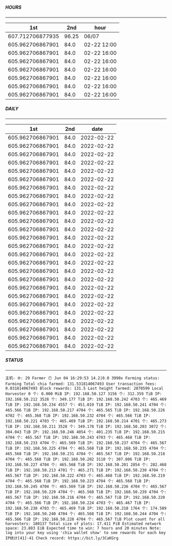 ##### HOURS
-------

| 1st | 2nd | hour |
|---|----|-----|
|607.712706877935 | 96.25 | 06/07 |
|605.962706867901 | 84.0 | 02-22 12:00|
|605.962706867901 | 84.0 | 02-22 16:00|
|605.962706867901 | 84.0 | 02-22 16:00|
|605.962706867901 | 84.0 | 02-22 16:00|
|605.962706867901 | 84.0 | 02-22 16:00|
|605.962706867901 | 84.0 | 02-22 16:00|
|605.962706867901 | 84.0 | 02-22 16:00|

##### DAILY
-------

| 1st | 2nd | date |
|---|----|-----|
|605.962706867901 | 84.0 | 2022-02-22
|605.962706867901 | 84.0 | 2022-02-22
|605.962706867901 | 84.0 | 2022-02-22
|605.962706867901 | 84.0 | 2022-02-22
|605.962706867901 | 84.0 | 2022-02-22
|605.962706867901 | 84.0 | 2022-02-22
|605.962706867901 | 84.0 | 2022-02-22
|605.962706867901 | 84.0 | 2022-02-22
|605.962706867901 | 84.0 | 2022-02-22
|605.962706867901 | 84.0 | 2022-02-22
|605.962706867901 | 84.0 | 2022-02-22
|605.962706867901 | 84.0 | 2022-02-22
|605.962706867901 | 84.0 | 2022-02-22
|605.962706867901 | 84.0 | 2022-02-22
|605.962706867901 | 84.0 | 2022-02-22
|605.962706867901 | 84.0 | 2022-02-22
|605.962706867901 | 84.0 | 2022-02-22
|605.962706867901 | 84.0 | 2022-02-22
|605.962706867901 | 84.0 | 2022-02-22
|605.962706867901 | 84.0 | 2022-02-22
|605.962706867901 | 84.0 | 2022-02-22
|605.962706867901 | 84.0 | 2022-02-22
|605.962706867901 | 84.0 | 2022-02-22
|605.962706867901 | 84.0 | 2022-02-22
|605.962706867901 | 84.0 | 2022-02-22
|605.962706867901 | 84.0 | 2022-02-22


##### STATUS
-------

`主机- 🌐: 29
 Farmer 🕘 Jun 04 16:29:53 14.2|0.0
 3990x Farming status: Farming Total chia farmed: 131.531814067493 User transaction fees: 0.031814067493 Block rewards: 131.5 Last height farmed: 2070599 Local Harvester 0 个: 0.000 MiB
IP: 192.168.50.127 3156 个: 312.359 TiB
IP: 192.168.50.212 3528 个: 349.177 TiB
IP: 192.168.50.242 4703 个: 465.469 TiB
IP: 192.168.50.234 4557 个: 451.019 TiB
IP: 192.168.50.241 4704 个: 465.566 TiB
IP: 192.168.50.217 4704 个: 465.565 TiB
IP: 192.168.50.226 4702 个: 465.368 TiB
IP: 192.168.50.232 4704 个: 465.566 TiB
IP: 192.168.50.221 4703 个: 465.469 TiB
IP: 192.168.50.214 4701 个: 465.273 TiB
IP: 192.168.50.211 3528 个: 349.178 TiB
IP: 192.168.50.203 3072 个: 304.043 TiB
IP: 192.168.50.246 4054 个: 401.235 TiB
IP: 192.168.50.215 4704 个: 465.567 TiB
IP: 192.168.50.243 4703 个: 465.468 TiB
IP: 192.168.50.233 4704 个: 465.569 TiB
IP: 192.168.50.237 4704 个: 465.567 TiB
IP: 192.168.50.225 4704 个: 465.568 TiB
IP: 192.168.50.235 4704 个: 465.568 TiB
IP: 192.168.50.231 4704 个: 465.567 TiB
IP: 192.168.50.218 4704 个: 465.568 TiB
IP: 192.168.50.202 3110 个: 307.806 TiB
IP: 192.168.50.227 4704 个: 465.568 TiB
IP: 192.168.50.201 2854 个: 282.468 TiB
IP: 192.168.50.213 4701 个: 465.271 TiB
IP: 192.168.50.230 4704 个: 465.567 TiB
IP: 192.168.50.222 4703 个: 465.468 TiB
IP: 192.168.50.219 4704 个: 465.568 TiB
IP: 192.168.50.223 4704 个: 465.568 TiB
IP: 192.168.50.245 4704 个: 465.569 TiB
IP: 192.168.50.236 4704 个: 465.567 TiB
IP: 192.168.50.229 4704 个: 465.568 TiB
IP: 192.168.50.239 4704 个: 465.567 TiB
IP: 192.168.50.216 4704 个: 465.567 TiB
IP: 192.168.50.220 4704 个: 465.566 TiB
IP: 192.168.50.224 4703 个: 465.467 TiB
IP: 192.168.50.238 4703 个: 465.469 TiB
IP: 192.168.50.210 1764 个: 174.589 TiB
IP: 192.168.50.240 4704 个: 465.568 TiB
IP: 192.168.50.244 4704 个: 465.566 TiB
IP: 192.168.50.228 4704 个: 465.567 TiB Plot count for all harvesters: 180137 Total size of plots: 17.411 PiB Estimated network space: 23.883 EiB Expected time to win: 7 hours and 20 minutes Note: log into your key using 'chia wallet show' to see rewards for each key
IP统计[41]-41
 Check record: https://bit.ly/3CaKGrg `
